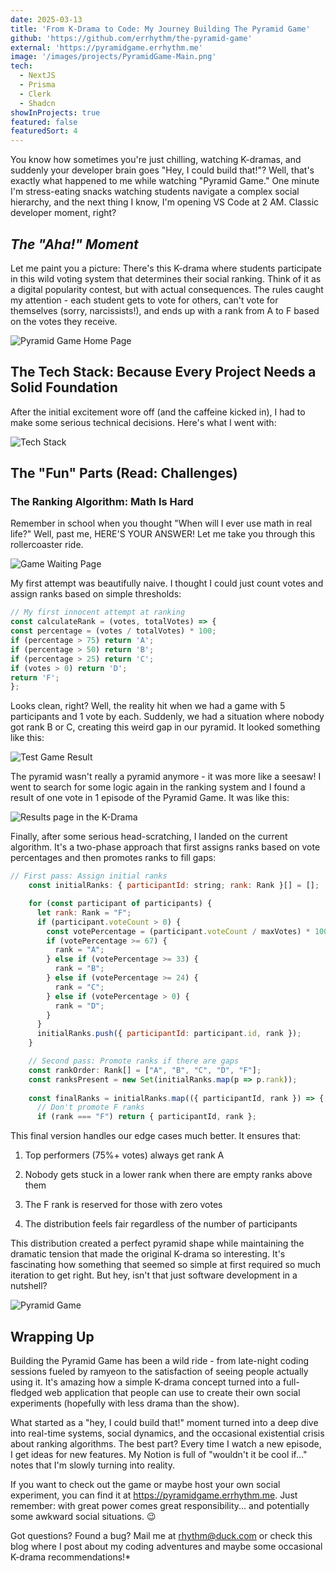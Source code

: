 ```yaml
---
date: 2025-03-13
title: 'From K-Drama to Code: My Journey Building The Pyramid Game'
github: 'https://github.com/errhythm/the-pyramid-game'
external: 'https://pyramidgame.errhythm.me'
image: '/images/projects/PyramidGame-Main.png'
tech:
  - NextJS
  - Prisma
  - Clerk
  - Shadcn
showInProjects: true
featured: false
featuredSort: 4
---
```


You know how sometimes you're just chilling, watching K-dramas, and suddenly your developer brain goes "Hey, I could build that!"? Well, that's exactly what happened to me while watching "Pyramid Game." One minute I'm stress-eating snacks watching students navigate a complex social hierarchy, and the next thing I know, I'm opening VS Code at 2 AM. Classic developer moment, right?

## *The "Aha!" Moment*
Let me paint you a picture: There's this K-drama where students participate in this wild voting system that determines their social ranking. Think of it as a digital popularity contest, but with actual consequences. The rules caught my attention - each student gets to vote for others, can't vote for themselves (sorry, narcissists!), and ends up with a rank from A to F based on the votes they receive.

![Pyramid Game Home Page](/images/projects/PyramidGame-HomePage.png)

## The Tech Stack: Because Every Project Needs a Solid Foundation
After the initial excitement wore off (and the caffeine kicked in), I had to make some serious technical decisions. Here's what I went with:

![Tech Stack](/images/projects/PyramidGame-TechStack.png)

## The "Fun" Parts (Read: Challenges)
### The Ranking Algorithm: Math Is Hard
Remember in school when you thought "When will I ever use math in real life?" Well, past me, HERE'S YOUR ANSWER! Let me take you through this rollercoaster ride.

![Game Waiting Page](/images/projects/PyramidGame-WaitingPage.png)

My first attempt was beautifully naive. I thought I could just count votes and assign ranks based on simple thresholds:

```javascript
// My first innocent attempt at ranking
const calculateRank = (votes, totalVotes) => {
const percentage = (votes / totalVotes) * 100;
if (percentage > 75) return 'A';
if (percentage > 50) return 'B';
if (percentage > 25) return 'C';
if (votes > 0) return 'D';
return 'F';
};
```

Looks clean, right? Well, the reality hit when we had a game with 5 participants and 1 vote by each. Suddenly, we had a situation where nobody got rank B or C, creating this weird gap in our pyramid. It looked something like this:

![Test Game Result](/images/projects/PyramidGame-TestResult.png)

The pyramid wasn't really a pyramid anymore - it was more like a seesaw! I went to search for some logic again in the ranking system and I found a result of one vote in 1 episode of the Pyramid Game. It was like this:

![Results page in the K-Drama](/images/projects/PyramidGame-ResultPage.png)

Finally, after some serious head-scratching, I landed on the current algorithm. It's a two-phase approach that first assigns ranks based on vote percentages and then promotes ranks to fill gaps:

```javascript
// First pass: Assign initial ranks
    const initialRanks: { participantId: string; rank: Rank }[] = [];

    for (const participant of participants) {
      let rank: Rank = "F";
      if (participant.voteCount > 0) {
        const votePercentage = (participant.voteCount / maxVotes) * 100;
        if (votePercentage >= 67) {
          rank = "A";
        } else if (votePercentage >= 33) {
          rank = "B";
        } else if (votePercentage >= 24) {
          rank = "C";
        } else if (votePercentage > 0) {
          rank = "D";
        }
      }
      initialRanks.push({ participantId: participant.id, rank });
    }

    // Second pass: Promote ranks if there are gaps
    const rankOrder: Rank[] = ["A", "B", "C", "D", "F"];
    const ranksPresent = new Set(initialRanks.map(p => p.rank));
    
    const finalRanks = initialRanks.map(({ participantId, rank }) => {
      // Don't promote F ranks
      if (rank === "F") return { participantId, rank }; 
```

This final version handles our edge cases much better. It ensures that:

1. Top performers (75%+ votes) always get rank A

2. Nobody gets stuck in a lower rank when there are empty ranks above them

3. The F rank is reserved for those with zero votes

4. The distribution feels fair regardless of the number of participants


This distribution created a perfect pyramid shape while maintaining the dramatic tension that made the original K-drama so interesting. It's fascinating how something that seemed so simple at first required so much iteration to get right. But hey, isn't that just software development in a nutshell?

![Pyramid Game](https://c.tenor.com/kCcWuL40CzkAAAAd/tenor.gif)

## Wrapping Up

Building the Pyramid Game has been a wild ride - from late-night coding sessions fueled by ramyeon to the satisfaction of seeing people actually using it. It's amazing how a simple K-drama concept turned into a full-fledged web application that people can use to create their own social experiments (hopefully with less drama than the show).

What started as a "hey, I could build that!" moment turned into a deep dive into real-time systems, social dynamics, and the occasional existential crisis about ranking algorithms. The best part? Every time I watch a new episode, I get ideas for new features. My Notion is full of "wouldn't it be cool if..." notes that I'm slowly turning into reality.

If you want to check out the game or maybe host your own social experiment, you can find it at https://pyramidgame.errhythm.me. Just remember: with great power comes great responsibility... and potentially some awkward social situations. 😉

Got questions? Found a bug? Mail me at rhythm@duck.com or check this blog where I post about my coding adventures and maybe some occasional K-drama recommendations!*

